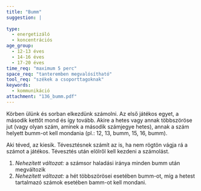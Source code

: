 ```yaml
---
title: "Bumm"
suggestion: | 
  
type:
  - energetizáló
  - koncentrációs
age_group:
  - 12-13 éves
  - 14-16 éves
  - 17-20 éves
time_req: "maximum 5 perc"
space_req: "tanteremben megvalósítható"
tool_req: "székek a csoporttagoknak"
keywords: 
  - kommunikáció
attachment: "136_bumm.pdf"
---
```


Körben ülünk és sorban elkezdünk számolni. Az első játékos egyet, a második kettőt mond és így tovább. Akire a hetes vagy annak többszöröse jut (vagy olyan szám, aminek a második számjegye hetes), annak a szám helyett bumm-ot kell mondania (pl.: 12, 13, bumm, 15, 16, bumm).

Aki téved, az kiesik. Tévesztésnek számít az is, ha nem rögtön vágja rá a számot a játékos. Tévesztés után elölről kell kezdeni a számolást.

1. _Nehezített változat:_ a számsor haladási iránya minden bumm után megváltozik
2. _Nehezített változat:_ a hét többszörösei esetében bumm-ot, míg a hetest tartalmazó számok esetében bamm-ot kell mondani.
  
  
